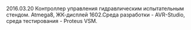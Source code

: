 2016.03.20 
Контроллер управления гидравлическим испытательным стендом.
Atmega8, ЖК-дисплей 1602.Среда разработки - AVR-Studio, среда тестирования - Proteus VSM.
